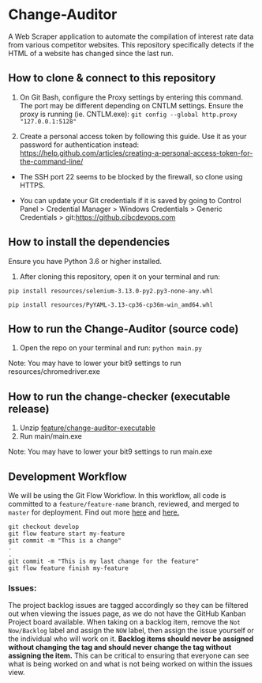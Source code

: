 # Change-Auditor

A Web Scraper application to automate the compilation of interest rate data from various competitor websites. This repository specifically detects if the HTML of a website has changed since the last run.

## How to clone & connect to this repository

1. On Git Bash, configure the Proxy settings by entering this command. The port may be different depending on CNTLM settings. Ensure the proxy is running (ie. CNTLM.exe):
`` git config --global http.proxy "127.0.0.1:5128" `` 

2. Create a personal access token by following this guide. Use it as your password for authentication instead: https://help.github.com/articles/creating-a-personal-access-token-for-the-command-line/

- The SSH port 22 seems to be blocked by the firewall, so clone using HTTPS.

- You can update your Git credentials if it is saved by going to Control Panel > Credential Manager > Windows Credentials > Generic Credentials > git:https://github.cibcdevops.com

## How to install the dependencies

Ensure you have Python 3.6 or higher installed.

1. After cloning this repository, open it on your terminal and run:

`` pip install resources/selenium-3.13.0-py2.py3-none-any.whl ``

`` pip install resources/PyYAML-3.13-cp36-cp36m-win_amd64.whl ``

## How to run the Change-Auditor (source code)

1. Open the repo on your terminal and run:
`` python main.py ``

Note: You may have to lower your bit9 settings to run resources/chromedriver.exe

## How to run the change-checker (executable release)

1. Unzip [feature/change-auditor-executable](executables/lastest_build)
2. Run main/main.exe

Note: You may have to lower your bit9 settings to run main.exe

## Development Workflow
We will be using the Git Flow Workflow. In this workflow, all code is committed to a `feature/feature-name` branch, reviewed, and merged to `master` for deployment. Find out more [here](https://guides.github.com/introduction/flow/) and [here.](https://www.atlassian.com/git/tutorials/comparing-workflows/gitflow-workflow)

```git
git checkout develop
git flow feature start my-feature
git commit -m "This is a change"
.
.
git commit -m "This is my last change for the feature"
git flow feature finish my-feature
```

### Issues:
The project backlog issues are tagged accordingly so they can be filtered out when viewing the issues page, as we do not have the GitHub Kanban Project board available.
When taking on a backlog item, remove the `Not Now/Backlog` label and assign the `NOW` label, then assign the issue yourself or the individual who will work on it.
**Backlog items should never be assigned without changing the tag and should never change the tag without assigning the item.** This can be critical to ensuring that everyone can see what is being worked on and what is not being worked on within the issues view.
